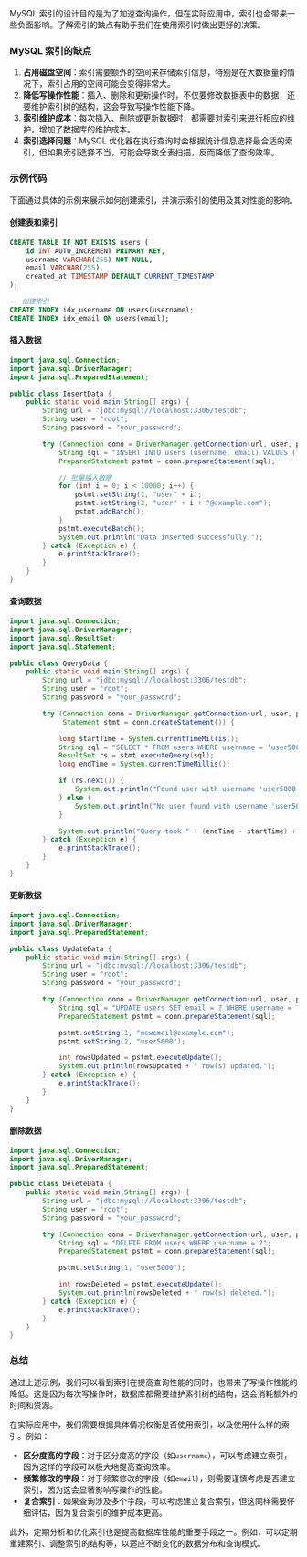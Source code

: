 MySQL 索引的设计目的是为了加速查询操作，但在实际应用中，索引也会带来一些负面影响。了解索引的缺点有助于我们在使用索引时做出更好的决策。

### MySQL 索引的缺点

1. **占用磁盘空间**：索引需要额外的空间来存储索引信息，特别是在大数据量的情况下，索引占用的空间可能会变得非常大。
2. **降低写操作性能**：插入、删除和更新操作时，不仅要修改数据表中的数据，还要维护索引树的结构，这会导致写操作性能下降。
3. **索引维护成本**：每次插入、删除或更新数据时，都需要对索引来进行相应的维护，增加了数据库的维护成本。
4. **索引选择问题**：MySQL 优化器在执行查询时会根据统计信息选择最合适的索引，但如果索引选择不当，可能会导致全表扫描，反而降低了查询效率。

### 示例代码

下面通过具体的示例来展示如何创建索引，并演示索引的使用及其对性能的影响。

#### 创建表和索引

```sql
CREATE TABLE IF NOT EXISTS users (
    id INT AUTO_INCREMENT PRIMARY KEY,
    username VARCHAR(255) NOT NULL,
    email VARCHAR(255),
    created_at TIMESTAMP DEFAULT CURRENT_TIMESTAMP
);

-- 创建索引
CREATE INDEX idx_username ON users(username);
CREATE INDEX idx_email ON users(email);
```

#### 插入数据

```java
import java.sql.Connection;
import java.sql.DriverManager;
import java.sql.PreparedStatement;

public class InsertData {
    public static void main(String[] args) {
        String url = "jdbc:mysql://localhost:3306/testdb";
        String user = "root";
        String password = "your_password";

        try (Connection conn = DriverManager.getConnection(url, user, password)) {
            String sql = "INSERT INTO users (username, email) VALUES (?, ?)";
            PreparedStatement pstmt = conn.prepareStatement(sql);

            // 批量插入数据
            for (int i = 0; i < 10000; i++) {
                pstmt.setString(1, "user" + i);
                pstmt.setString(2, "user" + i + "@example.com");
                pstmt.addBatch();
            }
            pstmt.executeBatch();
            System.out.println("Data inserted successfully.");
        } catch (Exception e) {
            e.printStackTrace();
        }
    }
}
```

#### 查询数据

```java
import java.sql.Connection;
import java.sql.DriverManager;
import java.sql.ResultSet;
import java.sql.Statement;

public class QueryData {
    public static void main(String[] args) {
        String url = "jdbc:mysql://localhost:3306/testdb";
        String user = "root";
        String password = "your_password";

        try (Connection conn = DriverManager.getConnection(url, user, password);
             Statement stmt = conn.createStatement()) {

            long startTime = System.currentTimeMillis();
            String sql = "SELECT * FROM users WHERE username = 'user5000'";
            ResultSet rs = stmt.executeQuery(sql);
            long endTime = System.currentTimeMillis();

            if (rs.next()) {
                System.out.println("Found user with username 'user5000': " + rs.getString("username"));
            } else {
                System.out.println("No user found with username 'user5000'.");
            }

            System.out.println("Query took " + (endTime - startTime) + " ms.");
        } catch (Exception e) {
            e.printStackTrace();
        }
    }
}
```

#### 更新数据

```java
import java.sql.Connection;
import java.sql.DriverManager;
import java.sql.PreparedStatement;

public class UpdateData {
    public static void main(String[] args) {
        String url = "jdbc:mysql://localhost:3306/testdb";
        String user = "root";
        String password = "your_password";

        try (Connection conn = DriverManager.getConnection(url, user, password)) {
            String sql = "UPDATE users SET email = ? WHERE username = ?";
            PreparedStatement pstmt = conn.prepareStatement(sql);

            pstmt.setString(1, "newemail@example.com");
            pstmt.setString(2, "user5000");

            int rowsUpdated = pstmt.executeUpdate();
            System.out.println(rowsUpdated + " row(s) updated.");
        } catch (Exception e) {
            e.printStackTrace();
        }
    }
}
```

#### 删除数据

```java
import java.sql.Connection;
import java.sql.DriverManager;
import java.sql.PreparedStatement;

public class DeleteData {
    public static void main(String[] args) {
        String url = "jdbc:mysql://localhost:3306/testdb";
        String user = "root";
        String password = "your_password";

        try (Connection conn = DriverManager.getConnection(url, user, password)) {
            String sql = "DELETE FROM users WHERE username = ?";
            PreparedStatement pstmt = conn.prepareStatement(sql);

            pstmt.setString(1, "user5000");

            int rowsDeleted = pstmt.executeUpdate();
            System.out.println(rowsDeleted + " row(s) deleted.");
        } catch (Exception e) {
            e.printStackTrace();
        }
    }
}
```

### 总结

通过上述示例，我们可以看到索引在提高查询性能的同时，也带来了写操作性能的降低。这是因为每次写操作时，数据库都需要维护索引树的结构，这会消耗额外的时间和资源。

在实际应用中，我们需要根据具体情况权衡是否使用索引，以及使用什么样的索引。例如：

- **区分度高的字段**：对于区分度高的字段（如`username`），可以考虑建立索引，因为这样的字段可以极大地提高查询效率。
- **频繁修改的字段**：对于频繁修改的字段（如`email`），则需要谨慎考虑是否建立索引，因为这会显著影响写操作的性能。
- **复合索引**：如果查询涉及多个字段，可以考虑建立复合索引，但这同样需要仔细评估，因为复合索引的维护成本更高。

此外，定期分析和优化索引也是提高数据库性能的重要手段之一。例如，可以定期重建索引、调整索引的结构等，以适应不断变化的数据分布和查询模式。
